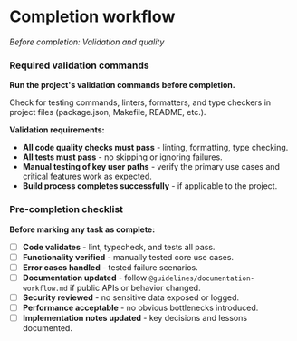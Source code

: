 # Completion workflow

*Before completion: Validation and quality*

### Required validation commands

**Run the project's validation commands before completion.**

Check for testing commands, linters, formatters, and type checkers in project files (package.json, Makefile, README, etc.).

**Validation requirements:**
- **All code quality checks must pass** - linting, formatting, type checking.
- **All tests must pass** - no skipping or ignoring failures.
- **Manual testing of key user paths** - verify the primary use cases and critical features work as expected.
- **Build process completes successfully** - if applicable to the project.

### Pre-completion checklist

**Before marking any task as complete:**

- [ ] **Code validates** - lint, typecheck, and tests all pass.
- [ ] **Functionality verified** - manually tested core use cases.
- [ ] **Error cases handled** - tested failure scenarios.
- [ ] **Documentation updated** - follow `@guidelines/documentation-workflow.md` if public APIs or behavior changed.
- [ ] **Security reviewed** - no sensitive data exposed or logged.
- [ ] **Performance acceptable** - no obvious bottlenecks introduced.
- [ ] **Implementation notes updated** - key decisions and lessons documented.